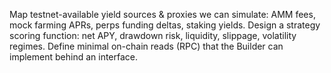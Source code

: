 Map testnet-available yield sources & proxies we can simulate: AMM fees, mock farming APRs, perps funding deltas, staking yields.
Design a strategy scoring function: net APY, drawdown risk, liquidity, slippage, volatility regimes.
Define minimal on-chain reads (RPC) that the Builder can implement behind an interface.